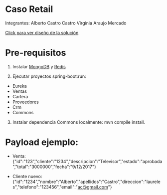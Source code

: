 # Caso Retail

Integrantes:
Alberto Castro Castro
Virginia Araujo Mercado

[Click para ver diseño de la solución](https://drive.google.com/file/d/1gG3YMTE4OLDu8MqmOu-91mECy0eOySsa/view?usp=sharing)

# Pre-requisitos
1. Instalar [MongoDB](https://pages.github.com/) y [Redis](https://redis.io/download)

2. Ejecutar proyectos spring-boot:run:
- Eureka
- Ventas
- Cartera
- Proveedores
- Crm
- Commons

3. Instalar dependencia Commons localmente: mvn compile install.

# Payload ejemplo:
- Venta: {"id":"123","cliente":"1234","descripcion":"Televisor","estado":"aprobada","total":"3000000","fecha":"9/12/2017"}

- Cliente nuevo: {"id":"1234","nombre":"Alberto","apellidos":"Castro","direccion":"laureles","telefono":"123456","email":"ac@gmail.com"}





